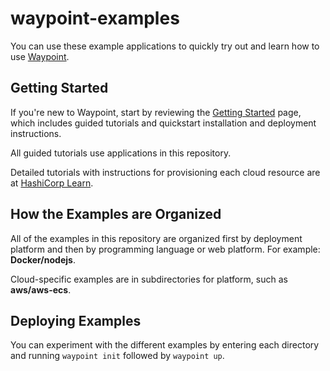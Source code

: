 # waypoint-examples

You can use these example applications to quickly try out and learn how to use
[Waypoint](https://waypointproject.io/).

## Getting Started

If you're new to Waypoint, start by reviewing the [Getting
Started](https://waypointproject.io/docs/getting-started) page, which includes
guided tutorials and quickstart installation and deployment instructions.

All guided tutorials use applications in this repository.

Detailed tutorials with instructions for provisioning each cloud resource are at
[HashiCorp Learn](https://learn.hashicorp.com/waypoint).

## How the Examples are Organized

All of the examples in this repository are organized first by deployment
platform and then by programming language or web platform. For example:
**Docker/nodejs**.

Cloud-specific examples are in subdirectories for platform, such as **aws/aws-ecs**.

## Deploying Examples

You can experiment with the different examples by entering each directory and
running `waypoint init` followed by `waypoint up`.
